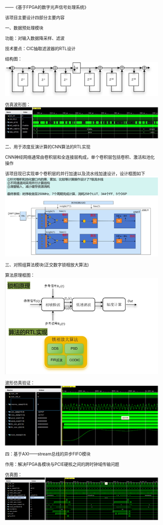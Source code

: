 ——《基于FPGA的数字光声信号处理系统》

该项目主要设计四部分主要内容

一、数据预处理模块

功能：对输入数据降采样、滤波

技术要点：CIC抽取滤波器的RTL设计

结构图：![image](https://github.com/hustyll/PAS_CNN_FPGA/blob/main/image/%E4%B8%89%E7%BA%A7CIC.png)

仿真波形图：![image](https://github.com/hustyll/PAS_CNN_FPGA/blob/main/image/CIC%E4%BB%BF%E7%9C%9F.jpg)

二、用于浓度反演计算的CNN算法的RTL实现

CNN神经网络通常由卷积层和全连接层构成，单个卷积层包括卷积、激活和池化操作

该项目现已实现单个卷积层的并行加速以及流水线加速设计，设计框图如下
![image](https://github.com/hustyll/PAS_CNN_FPGA/blob/main/image/%E5%8D%95%E5%B1%82%E5%8D%B7%E7%A7%AF%E5%8A%A0%E9%80%9F%E6%A1%86%E5%9B%BE.png)

三、对照组算法模块(正交数字锁相放大算法)

算法原理框图：![image](https://github.com/hustyll/PAS_CNN_FPGA/blob/main/image/%E6%95%B0%E5%AD%97%E9%94%81%E7%9B%B8%E6%94%BE%E5%A4%A7%E7%AE%97%E6%B3%95.png)

波形仿真验证：![image](https://github.com/hustyll/PAS_CNN_FPGA/blob/main/image/%E9%94%81%E7%9B%B8%E6%94%BE%E5%A4%A7%E7%AE%97%E6%B3%95%E4%BB%BF%E7%9C%9F%E6%B3%A2%E5%BD%A2.png)

四：基于AXI——stream总线的异步FIFO模块

作用：解决FPGA各模块与PCIE硬核之间的跨时钟域传输问题

仿真图：![image](https://github.com/hustyll/PAS_CNN_FPGA/blob/main/image/AXI_FIFO.png)



